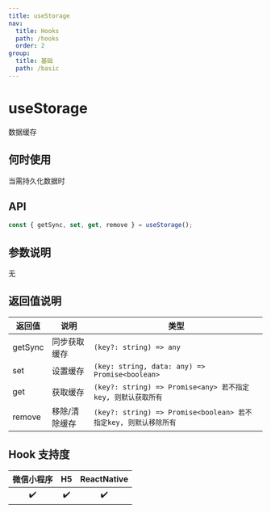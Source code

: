 ```yaml
---
title: useStorage
nav:
  title: Hooks
  path: /hooks
  order: 2
group:
  title: 基础
  path: /basic
---
```


# useStorage

数据缓存

## 何时使用

当需持久化数据时

## API

```jsx | pure
const { getSync, set, get, remove } = useStorage();
```

## 参数说明

无

## 返回值说明

| 返回值      | 说明          | 类型                                                                                    |
| ----------- | ------------- | --------------------------------------------------------------------------------------- |
| getSync | 同步获取缓存  | `(key?: string) => any`  |
| set         | 设置缓存      | `(key: string, data: any) => Promise<boolean>`                                          |
| get         | 获取缓存      | `(key?: string) => Promise<any> 若不指定key, 则默认获取所有`                            |
| remove      | 移除/清除缓存 | `(key?: string) => Promise<boolean> 若不指定key, 则默认移除所有`                        |

## Hook 支持度

| 微信小程序 | H5  | ReactNative |
| :--------: | :-: | :---------: |
|     ✔️     | ✔️  |     ✔️      |
